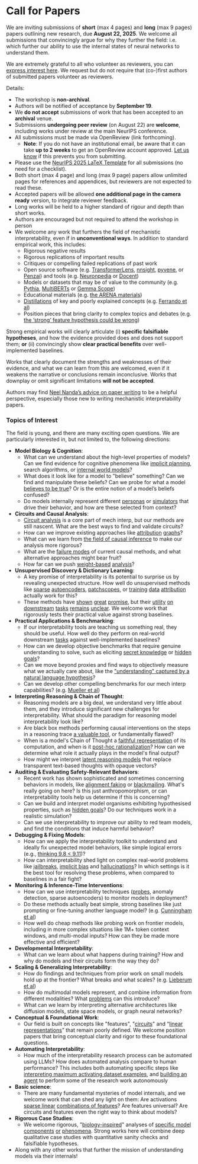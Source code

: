 # Call for Papers
We are inviting submissions of **short** (max 4 pages) and **long** (max 9 pages) papers outlining new research, due **August 22, 2025**. We welcome all submissions that convincingly argue for why they further the field: i.e. which further our ability to use the internal states of neural networks to understand them. 

We are extremely grateful to all who volunteer as reviewers, you can [express interest here](https://www.google.com/url?q=https://docs.google.com/forms/d/e/1FAIpQLSdiw1SJllzoTz_nqzDTzTOGb9DV3W_truQyh-WvYj_QGIi7Mg/viewform?usp%3Ddialog&sa=D&source=editors&ust=1753320863530449&usg=AOvVaw32792Gmu3enlwu0JN3EJlN). We request but do not require that (co-)first authors of submitted papers volunteer as reviewers. 

Details: 
* The workshop is **non-archival**.
* Authors will be notified of acceptance by **September 19**.
* We **do not accept** submissions of work that has been accepted to an **archival** venue.
* Submissions **undergoing peer review** (on August 22) are **welcome**, including works under review at the main NeurIPS conference.
* All submissions must be made via OpenReview (link forthcoming).
  * **Note**: If you do not have an institutional email, be aware that it can take **up to 2 weeks** to get an OpenReview account approved. [Let us know](mailto:neurips2025@mechinterpworkshop.com) if this prevents you from submitting.
* Please use the [NeurIPS 2025 LaTeX Template](https://www.google.com/url?q=https://media.neurips.cc/Conferences/NeurIPS2025/Styles.zip&sa=D&source=editors&ust=1753320863531577&usg=AOvVaw2lLAZ2Z4rsTBi2SAja3iXi) for all submissions (no need for a checklist).
* Both short (max 4 page) and long (max 9 page) papers allow unlimited pages for references and appendices, but reviewers are not expected to read these.
* Accepted papers will be allowed **one additional page in the camera ready** version, to integrate reviewer feedback.
* Long works will be held to a higher standard of rigour and depth than short works.
* Authors are encouraged but not required to attend the workshop in person
* We welcome any work that furthers the field of mechanistic interpretability, even if in **unconventional ways**. In addition to standard empirical work, this includes:
  * Rigorous negative results
  * Rigorous replications of important results
  * Critiques or compelling failed replications of past work
  * Open source software (e.g. [TransformerLens](https://www.google.com/url?q=https://github.com/neelnanda-io/TransformerLens&sa=D&source=editors&ust=1753320863532687&usg=AOvVaw0XUX3ftICXzvYIZoBl7XtM), [nnsight](https://www.google.com/url?q=https://github.com/ndif-team/nnsight&sa=D&source=editors&ust=1753320863532749&usg=AOvVaw2s77D6Awytr5vCbKWmvQ4i), [pyvene](https://www.google.com/url?q=https://github.com/stanfordnlp/pyvene/tree/main/pyvene/models/mlp&sa=D&source=editors&ust=1753320863532817&usg=AOvVaw3Crb2jKen4gFpKZ8n25lAZ), or [Penzai](https://www.google.com/url?q=https://github.com/google-deepmind/penzai&sa=D&source=editors&ust=1753320863532886&usg=AOvVaw2b_b3bLCfH_ZCIwm6CPyrm)) and tools (e.g. [Neuronpedia](https://www.google.com/url?q=http://neuronpedia.org&sa=D&source=editors&ust=1753320863532956&usg=AOvVaw0Si07o2RaFURG6PyFmkl4M) or [Docent](https://www.google.com/url?q=https://transluce.org/introducing-docent&sa=D&source=editors&ust=1753320863533025&usg=AOvVaw2XFKQzUcd2CgpATPdodKR8))
  * Models or datasets that may be of value to the community (e.g. [Pythia](https://www.google.com/url?q=https://arxiv.org/abs/2304.01373&sa=D&source=editors&ust=1753320863533155&usg=AOvVaw3kZbj3Rr645j14vhlxi1OS), [MultiBERTs](https://www.google.com/url?q=https://arxiv.org/abs/2106.16163&sa=D&source=editors&ust=1753320863533209&usg=AOvVaw3MPJ14RVlGPjNbkZB0tgQM) or [Gemma Scope](https://www.google.com/url?q=https://arxiv.org/abs/2408.05147&sa=D&source=editors&ust=1753320863533265&usg=AOvVaw0siNT2fMR7CpAbvJyn_OD2))
  * Educational materials (e.g. [the ARENA materials](https://www.google.com/url?q=https://arena3-chapter1-transformer-interp.streamlit.app/&sa=D&source=editors&ust=1753320863533403&usg=AOvVaw3wAAFMIaEgyumUw4877-3t))
  * [Distillations](https://www.google.com/url?q=https://distill.pub/2017/research-debt/&sa=D&source=editors&ust=1753320863533491&usg=AOvVaw0bSWhU5ZlrWi461HuzmiTs) of key and poorly explained concepts (e.g. [Ferrando et al](https://www.google.com/url?q=https://arxiv.org/abs/2405.00208&sa=D&source=editors&ust=1753320863533594&usg=AOvVaw2ND6PQ1qGA6JeDfhBnaMzf))
  * Position pieces that bring clarity to complex topics and debates (e.g. [the ‘strong’ feature hypothesis could be wrong](https://www.google.com/url?q=https://www.alignmentforum.org/posts/tojtPCCRpKLSHBdpn/the-strong-feature-hypothesis-could-be-wrong&sa=D&source=editors&ust=1753320863533797&usg=AOvVaw0vQchnZEeHBJzYNf7xOvJF))

Strong empirical works will clearly articulate (i) **specific falsifiable hypotheses**, and how the evidence provided does and does not support them; **or** (ii) convincingly show **clear practical benefits** over well-implemented baselines. 

Works that clearly document the strengths and weaknesses of their evidence, and what we can learn from this are welcomed, even if it weakens the narrative or conclusions remain inconclusive. Works that downplay or omit significant limitations **will not be accepted**. 

Authors may find [Neel Nanda’s advice on paper writing](https://www.google.com/url?q=https://www.alignmentforum.org/posts/eJGptPbbFPZGLpjsp/highly-opinionated-advice-on-how-to-write-ml-papers&sa=D&source=editors&ust=1753320863534589&usg=AOvVaw1R-IX3lMVU_uH7IvQQrVRI) to be a helpful perspective, especially those new to writing mechanistic interpretability papers. 
### Topics of Interest
The field is young, and there are many exciting open questions. We are particularly interested in, but not limited to, the following directions: 
* **Model Biology & Cognition**:
  * What can we understand about the high-level properties of models? Can we find evidence for cognitive phenomena like [implicit planning](https://www.google.com/url?q=https://transformer-circuits.pub/2025/attribution-graphs/biology.html%23dives-poems&sa=D&source=editors&ust=1753320863535141&usg=AOvVaw0HtktA7IiTsIAAYV-JWOgm), search algorithms, or [internal world models](https://www.google.com/url?q=https://arxiv.org/abs/2210.13382&sa=D&source=editors&ust=1753320863535227&usg=AOvVaw1-yUmEeYmgQQbKvwLEtJrS)?
  * What does it look like for a model to "believe" something? Can we find and manipulate these beliefs? Can we probe for what a model [believes to be true](https://www.google.com/url?q=https://arxiv.org/abs/2310.06824&sa=D&source=editors&ust=1753320863535487&usg=AOvVaw2TrgUMpoO5OHbjWuLRJ3jb)? Or is the entire notion of a model’s beliefs confused?
  * Do models internally represent different [personas](https://www.google.com/url?q=https://arxiv.org/abs/2406.12094&sa=D&source=editors&ust=1753320863535649&usg=AOvVaw14XxJ9IYBcE_Xhe45RRLxh) or [simulators](https://www.google.com/url?q=https://www.nature.com/articles/s41586-023-06647-8&sa=D&source=editors&ust=1753320863535718&usg=AOvVaw0rX3p3iaDbk243ovYHpf_p) that drive their behavior, and how are these selected from context?
* **Circuits and Causal Analysis**:
  * [Circuit analysis](https://www.google.com/url?q=https://distill.pub/2020/circuits/zoom-in/&sa=D&source=editors&ust=1753320863535918&usg=AOvVaw2WxAddpA2aHkis1DCMeD4E) is a core part of mech interp, but our methods are still nascent. What are the best ways to find and validate circuits?
  * How can we improve existing approaches like [attribution](https://www.google.com/url?q=https://arxiv.org/abs/2406.11944&sa=D&source=editors&ust=1753320863536135&usg=AOvVaw1Ut5GJ9I6oo0T5R3PFQoEv) [graphs](https://www.google.com/url?q=https://transformer-circuits.pub/2025/attribution-graphs/methods.html&sa=D&source=editors&ust=1753320863536203&usg=AOvVaw2xRERrVuLfN88iHPoiQIT6)?
  * What can we learn from [the field of causal inference](https://www.google.com/url?q=https://arxiv.org/abs/2407.04690&sa=D&source=editors&ust=1753320863536318&usg=AOvVaw0TUd0DUYbJUVsHf3m7ULRA) to make our analysis more rigorous?
  * What are the [failure modes](https://www.google.com/url?q=https://arxiv.org/abs/2307.15771&sa=D&source=editors&ust=1753320863536462&usg=AOvVaw1YGo4cQ1MFrRgFvZi-eJ5M) of current causal methods, and what alternative approaches might bear fruit?
  * How far can we push [weight-based](https://www.google.com/url?q=https://arxiv.org/abs/2301.05217&sa=D&source=editors&ust=1753320863536626&usg=AOvVaw2RaWTM1Nn3CSAK3ZViGo0T) [analysis](https://www.google.com/url?q=https://arxiv.org/abs/2410.08417&sa=D&source=editors&ust=1753320863536680&usg=AOvVaw1pduIGWx09C4La537H5rjD)?
* **Unsupervised Discovery & Dictionary Learning**:
  * A key promise of interpretability is its potential to surprise us by revealing unexpected structure. How well do unsupervised methods like [sparse](https://www.google.com/url?q=https://arxiv.org/abs/2103.15949&sa=D&source=editors&ust=1753320863536982&usg=AOvVaw0SbO5--58729frLy9YorFc) [autoencoders](https://www.google.com/url?q=https://transformer-circuits.pub/2023/monosemantic-features&sa=D&source=editors&ust=1753320863537051&usg=AOvVaw1B--fvt633uRnVg1I_tzC7), [patch](https://www.google.com/url?q=https://arxiv.org/abs/2401.06102&sa=D&source=editors&ust=1753320863537101&usg=AOvVaw1PJ-1wISiJsTBMcijRC8V9)[scopes](https://www.google.com/url?q=https://arxiv.org/abs/2403.10949v2&sa=D&source=editors&ust=1753320863537138&usg=AOvVaw3APg6mraijjuiZaYHXDaVk), or [training](https://www.google.com/url?q=https://proceedings.mlr.press/v70/koh17a?ref%3Dhttps://githubhelp.com&sa=D&source=editors&ust=1753320863537214&usg=AOvVaw1AjNWBPnODBDgrRBvRwrWs) [data](https://www.google.com/url?q=https://arxiv.org/abs/2308.03296&sa=D&source=editors&ust=1753320863537265&usg=AOvVaw2QqxlxzOQAFJJu3307li7D) [attribution](https://www.google.com/url?q=https://arxiv.org/abs/2205.11482&sa=D&source=editors&ust=1753320863537319&usg=AOvVaw3Qpd_kYTJVGqlZ1yMNHcBm) actually work for this?
  * These methods have [shown](https://www.google.com/url?q=https://transformer-circuits.pub/2024/scaling-monosemanticity/index.html&sa=D&source=editors&ust=1753320863537475&usg=AOvVaw0UNXi89LrlBp9jLJL_7-3G) [great](https://www.google.com/url?q=https://transformer-circuits.pub/2025/attribution-graphs/biology.html&sa=D&source=editors&ust=1753320863537545&usg=AOvVaw0MR_p5kzgt9iQP2Yt6HPs4) [promise](https://www.google.com/url?q=https://arxiv.org/abs/2503.10965&sa=D&source=editors&ust=1753320863537596&usg=AOvVaw0OF-t5GuKp8BEtCCivAUSC), but their [utility](https://www.google.com/url?q=https://arxiv.org/abs/2502.16681&sa=D&source=editors&ust=1753320863537655&usg=AOvVaw2kK2fFtsg_-ySd1hTiqJQV) [on](https://www.google.com/url?q=https://www.tilderesearch.com/blog/sieve&sa=D&source=editors&ust=1753320863537706&usg=AOvVaw3oaZ8-EqOWtP-btpRFPVGC) [downstream](https://www.google.com/url?q=https://arxiv.org/abs/2501.17148&sa=D&source=editors&ust=1753320863537759&usg=AOvVaw0ryn6AeM2mpro6SKDt-GJg) [tasks](https://www.google.com/url?q=https://transformer-circuits.pub/2024/features-as-classifiers/index.html&sa=D&source=editors&ust=1753320863537827&usg=AOvVaw27hjOQnAOTwW-EnbAaGxrl) [remains](https://www.google.com/url?q=https://arxiv.org/abs/2502.04382&sa=D&source=editors&ust=1753320863537878&usg=AOvVaw0TIeWCaamD5xSv10hJ3k6Q) [unclear](https://www.google.com/url?q=https://www.alignmentforum.org/posts/4uXCAJNuPKtKBsi28/negative-results-for-saes-on-downstream-tasks&sa=D&source=editors&ust=1753320863537961&usg=AOvVaw0pedPWxUTy069x-4FTmzjr). We welcome work that rigorously tests their practical value against strong baselines.
* **Practical Applications & Benchmarking**:
  * If our interpretability tools are teaching us something real, they should be useful. How well do they perform on real-world downstream [tasks](https://www.google.com/url?q=https://www.lesswrong.com/posts/wGRnzCFcowRCrpX4Y/downstream-applications-as-validation-of-interpretability&sa=D&source=editors&ust=1753320863538342&usg=AOvVaw2iN4PTb6Z2JTc9tmxzral1) against well-implemented baselines?
  * How can we develop objective benchmarks that require genuine understanding to solve, such as eliciting [secret knowledge](https://www.google.com/url?q=https://arxiv.org/abs/2505.14352&sa=D&source=editors&ust=1753320863538555&usg=AOvVaw3TMknVDwXxAKJNsbal7AkM) or [hidden goals](https://www.google.com/url?q=https://arxiv.org/abs/2503.10965&sa=D&source=editors&ust=1753320863538614&usg=AOvVaw2o_Wgcemt_TATWDX-HFxSu)?
  * Can we move beyond proxies and find ways to objectively measure what we actually care about, like the ["understanding" captured by a natural language hypothesis](https://www.google.com/url?q=https://arxiv.org/abs/2502.04382&sa=D&source=editors&ust=1753320863538816&usg=AOvVaw1XK-3ap5L7wc41gdtUb_py)?
  * Can we develop other compelling benchmarks for our mech interp capabilities? (e.g. [Mueller et al](https://www.google.com/url?q=https://arxiv.org/abs/2504.13151&sa=D&source=editors&ust=1753320863538967&usg=AOvVaw2_mgqBbfrCobP_hkePDi5N))
* **Interpreting Reasoning & Chain of Thought**:
  * Reasoning models are a big deal, we understand very little about them, and they introduce significant new challenges for interpretability. What should the paradigm for reasoning model interpretability look like?
  * Are black box methods performing causal interventions on the steps in a reasoning trace [a valuable tool](https://www.google.com/url?q=https://arxiv.org/abs/2506.19143&sa=D&source=editors&ust=1753320863539403&usg=AOvVaw2aLMjFYAtLSsTXwF9TKa9_), or fundamentally flawed?
  * When is a model's Chain of Thought a [faithful representation](https://www.google.com/url?q=https://arxiv.org/abs/2305.04388&sa=D&source=editors&ust=1753320863539549&usg=AOvVaw39LZXF_pFim7LC7b_8lL3V) of its computation, and when is it [post-hoc rationalization](https://www.google.com/url?q=https://arxiv.org/abs/2503.08679&sa=D&source=editors&ust=1753320863539647&usg=AOvVaw2P8z01diFd-9UMuBnn4pJE)? How can we determine what role it actually plays in the model's final output?
  * How might we interpret [latent reasoning models](https://www.google.com/url?q=https://arxiv.org/abs/2412.06769&sa=D&source=editors&ust=1753320863539821&usg=AOvVaw3t_BsbsNVfAxsSRCfDVnRQ) that replace transparent text-based thoughts with opaque vectors?
* **Auditing & Evaluating Safety-Relevant Behaviors**:
  * Recent work has shown sophisticated and sometimes concerning behaviors in models, like [alignment faking](https://www.google.com/url?q=https://arxiv.org/abs/2412.14093&sa=D&source=editors&ust=1753320863540128&usg=AOvVaw1TcCCIXM5GGO1YhECWEhfq) or [blackmailing](https://www.google.com/url?q=https://www.anthropic.com/research/agentic-misalignment&sa=D&source=editors&ust=1753320863540198&usg=AOvVaw2XqPDKUFSBVcNAw2lCE7Ej). What's really going on here? Is this just anthropomorphism, or can interpretability tools help us determine if this is concerning?
  * Can we build and interpret model organisms exhibiting hypothesised properties, such as [hidden goals](https://www.google.com/url?q=https://arxiv.org/abs/2503.10965&sa=D&source=editors&ust=1753320863540462&usg=AOvVaw1yAVPOwBYDBUYL4zbYnPi6)? Do our techniques work in a realistic simulation?
  * Can we use interpretability to improve our ability to red team models, and find the conditions that induce harmful behavior?
* **Debugging & Fixing Models**:
  * How can we apply the interpretability toolkit to understand and ideally fix unexpected model behaviors, like simple logical errors (e.g., [thinking 9.8 < 9.11](https://www.google.com/url?q=https://transluce.org/observability-interface&sa=D&source=editors&ust=1753320863540913&usg=AOvVaw0SfwclqLcUbSPHWf1Iwgm_))?
  * How can interpretability shed light on complex real-world problems like [jailbreaks](https://www.google.com/url?q=https://transformer-circuits.pub/2025/attribution-graphs/biology.html%23dives-jailbreak&sa=D&source=editors&ust=1753320863541080&usg=AOvVaw03lj34R4bi1tstMRG8VgXF), [implicit bias](https://www.google.com/url?q=https://arxiv.org/abs/2506.10922&sa=D&source=editors&ust=1753320863541140&usg=AOvVaw1ZkXA3yM4X5pmjlhufWFAp) and [hallucinations](https://www.google.com/url?q=https://arxiv.org/abs/2411.14257&sa=D&source=editors&ust=1753320863541198&usg=AOvVaw0fubC_6Ce_UkSswZN7g1FJ)? In which settings is it the best tool for resolving these problems, when compared to baselines in a fair fight?
* **Monitoring & Inference-Time Interventions**:
  * How can we use interpretability techniques ([probes](https://www.google.com/url?q=https://arxiv.org/abs/2102.12452&sa=D&source=editors&ust=1753320863541507&usg=AOvVaw3-VhmwFmEdMtje9LdE1YLS), anomaly detection, sparse autoencoders) to monitor models in deployment?
  * Do these methods actually beat simple, strong baselines like just prompting or fine-tuning another language model? (e.g. [Cunningham et al](https://www.google.com/url?q=https://alignment.anthropic.com/2025/cheap-monitors/&sa=D&source=editors&ust=1753320863541761&usg=AOvVaw3YA0Nx8UDSduwFvrLFZG5n))
  * How well do cheap methods like probing work on frontier models, including in more complex situations like 1M+ token context windows, and multi-modal inputs? How can they be made more effective and efficient?
* **Developmental Interpretability**:
  * What can we learn about what happens during training? How and why do models and their circuits form the way they do?
* **Scaling & Generalizing Interpretability**:
  * How do findings and techniques from prior work on small models hold up at the frontier? What breaks and what scales? (e.g. [Lieberum et al](https://www.google.com/url?q=https://arxiv.org/abs/2307.09458&sa=D&source=editors&ust=1753320863542473&usg=AOvVaw0Ww1UDJXIRqmTVO8LzhaRv))
  * How do multimodal models represent, and combine information from different modalities? What [problems](https://www.google.com/url?q=https://openreview.net/pdf?id%3DVUhRdZp8ke&sa=D&source=editors&ust=1753320863542643&usg=AOvVaw1bSlkcGagov5uCWWczk3co) can this introduce?
  * What can we learn by interpreting alternative architectures like diffusion models, state space models, or graph neural networks?
* **Conceptual & Foundational Work**:
  * Our field is built on concepts like "features", "[circuits](https://www.google.com/url?q=https://distill.pub/2020/circuits/zoom-in/&sa=D&source=editors&ust=1753320863543021&usg=AOvVaw2zDorQdXsyoYF-S18DY1WL)" and “[linear representations](https://www.google.com/url?q=https://transformer-circuits.pub/2024/july-update/index.html%23linear-representations&sa=D&source=editors&ust=1753320863543114&usg=AOvVaw2PjxHtJv1bcshhNyx4FD_p)” that remain poorly defined. We welcome position papers that bring conceptual clarity and rigor to these foundational questions.
* **Automating Interpretability**:
  * How much of the interpretability research process can be automated using LLMs? How does automated analysis compare to human performance? This includes both automating specific steps like [interpreting maximum activating dataset examples](https://www.google.com/url?q=https://openaipublic.blob.core.windows.net/neuron-explainer/paper/index.html&sa=D&source=editors&ust=1753320863543600&usg=AOvVaw23wWza0mELR4Rfkdbq9rT7), and [building an agent](https://www.google.com/url?q=https://arxiv.org/abs/2404.14394&sa=D&source=editors&ust=1753320863543667&usg=AOvVaw3l61GRM_jl8Klh5lsHICe4) to perform some of the research work autonomously
* **Basic science**:
  * There are many fundamental mysteries of model internals, and we welcome work that can shed any light on them: Are activations [sparse linear](https://www.google.com/url?q=https://arxiv.org/abs/1601.03764&sa=D&source=editors&ust=1753320863543975&usg=AOvVaw1db-M6N0p6emt7yp_LI9fv) [combinations of features](https://www.google.com/url?q=https://transformer-circuits.pub/2022/toy_model/index.html&sa=D&source=editors&ust=1753320863544057&usg=AOvVaw3enDeqKRneoZo2HG0s2vJg)? Are features universal? Are circuits and features even the right way to think about models?
* **Rigorous Case Studies**:
  * We welcome rigorous, "[biology-inspired](https://www.google.com/url?q=https://distill.pub/2020/circuits/curve-circuits/&sa=D&source=editors&ust=1753320863544330&usg=AOvVaw1r0G0ibrFysUUSfpneqdob)" analyses of [specific model](https://www.google.com/url?q=https://arxiv.org/abs/2310.04625&sa=D&source=editors&ust=1753320863544399&usg=AOvVaw3pKKfgxxqV1JWZj7YEC7FX) [components](https://www.google.com/url?q=https://transformer-circuits.pub/2024/scaling-monosemanticity/index.html&sa=D&source=editors&ust=1753320863544475&usg=AOvVaw05V6G1gsE667qFJcnSRMqU) [or](https://www.google.com/url?q=https://arxiv.org/abs/2305.01610&sa=D&source=editors&ust=1753320863544522&usg=AOvVaw1rbAKI-i_CCs283cz9ugEN) [phenomena](https://www.google.com/url?q=https://arxiv.org/abs/2306.09346&sa=D&source=editors&ust=1753320863544574&usg=AOvVaw2I_lPKbxjDO7uftlEsSDJ2). Strong works here will combine deep qualitative case studies with quantitative sanity checks and falsifiable hypotheses.
* Along with any other works that further the mission of understanding models via their internals!